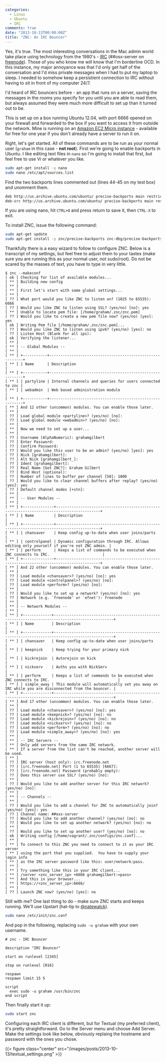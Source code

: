 ```yaml
---
categories:
  - Linux
  - Ubuntu
  - IRC
comments: true
date: "2013-10-13T00:00:00Z"
title: "ZNC: An IRC Bouncer"
---
```


Yes, it's true. The most interesting conversations in the Mac admin world take place using technology from the 1980's - [IRC](http://en.wikipedia.org/wiki/Internet_Relay_Chat) (##osx-server on [freenode](http://freenode.net/)). Those of you who know me will know that I'm borderline OCD. In this instance, my major annoyance was that I'd only get half of the conversation and I'd miss private messages when I had to put my laptop to sleep. I needed to somehow keep a persistient connection to IRC without having to sit in front of my computer 24/7.

I'd heard of IRC bouncers before - an app that runs on a server, saving the messages in the rooms you specify for you until you are able to read them, but always assumed they were much more difficult to set up than it turned out to be.

This is set up on a box running Ubuntu 12.04, with port 6666 opened on your firewall and forwarded to the box if you want to access it from outside the network. Mine is running on an [Amazon EC2 Micro instance](http://aws.amazon.com/free/) - available for free for one year if you don't already have a server to run it on.

Right, let's get started. All of these commands are to be run as your normal user (`graham` in this case - **not root**). First we're going to enable backports in Ubuntu. I like editing text files in `nano` so I'm going to install that first, but feel free to use Vi or whatever you like.

```bash
sudo apt-get install -y nano
sudo nano /etc/apt/sources.list
```

Find the two backports lines commented out (lines 44-45 on my test box) and unomment them.

```bash
deb http://us.archive.ubuntu.com/ubuntu/ precise-backports main restricted universe multiverse
deb-src http://us.archive.ubuntu.com/ubuntu/ precise-backports main restricted universe multiverse
```

If you are using nano, hit `CTRL+O` and press return to save it, then `CTRL-X` to exit.

To install ZNC, issue the following command:

```bash
sudo apt-get update
sudo apt-get install -y znc/precise-backports znc-dbg/precise-backports znc-dev/precise-backports znc-extra/precise-backports znc-perl/precise-backports znc-python/precise-backports znc-tcl/precise-backports
```

<!--more-->

Thankfully there is a easy wizard to follow to configure ZNC. Below is a transcript of my settings, but feel free to adjust them to your tastes (make sure you are running this as your normal user, not sudo/root). Do not be scared by the masses of text, you have to type in very little.

```
$ znc --makeconf
[ ok ] Checking for list of available modules...
[ ** ] Building new config
[ ** ]
[ ** ] First let's start with some global settings...
[ ** ]
[ ?? ] What port would you like ZNC to listen on? (1025 to 65535): 6666
[ ?? ] Would you like ZNC to listen using SSL? (yes/no) [no]: yes
[ ** ] Unable to locate pem file: [/home/graham/.znc/znc.pem]
[ ?? ] Would you like to create a new pem file now? (yes/no) [yes]: yes
[ ok ] Writing Pem file [/home/graham/.znc/znc.pem]...
[ ?? ] Would you like ZNC to listen using ipv6? (yes/no) [yes]: no
[ ?? ] Listen Host (Blank for all ips):
[ ok ] Verifying the listener...
[ ** ]
[ ** ] -- Global Modules --
[ ** ]
[ ** ] +-----------+----------------------------------------------------------+
[ ** ] | Name      | Description                                              |
[ ** ] +-----------+----------------------------------------------------------+
[ ** ] | partyline | Internal channels and queries for users connected to znc |
[ ** ] | webadmin  | Web based administration module                          |
[ ** ] +-----------+----------------------------------------------------------+
[ ** ] And 12 other (uncommon) modules. You can enable those later.
[ ** ]
[ ?? ] Load global module <partyline>? (yes/no) [no]:
[ ?? ] Load global module <webadmin>? (yes/no) [no]:
[ ** ]
[ ** ] Now we need to set up a user...
[ ** ]
[ ?? ] Username (AlphaNumeric): grahamgilbert
[ ?? ] Enter Password:
[ ?? ] Confirm Password:
[ ?? ] Would you like this user to be an admin? (yes/no) [yes]: yes
[ ?? ] Nick [grahamgilbert]:
[ ?? ] Alt Nick [grahamgilbert_]:
[ ?? ] Ident [grahamgilbert]:
[ ?? ] Real Name [Got ZNC?]: Graham Gilbert
[ ?? ] Bind Host (optional):
[ ?? ] Number of lines to buffer per channel [50]: 1000
[ ?? ] Would you like to clear channel buffers after replay? (yes/no) [yes]: yes
[ ?? ] Default channel modes [+stn]:
[ ** ]
[ ** ] -- User Modules --
[ ** ]
[ ** ] +--------------+------------------------------------------------------------------------------------------+
[ ** ] | Name         | Description                                                                              |
[ ** ] +--------------+------------------------------------------------------------------------------------------+
[ ** ] | chansaver    | Keep config up-to-date when user joins/parts                                             |
[ ** ] | controlpanel | Dynamic configuration through IRC. Allows editing only yourself if you're not ZNC admin. |
[ ** ] | perform      | Keeps a list of commands to be executed when ZNC connects to IRC.                        |
[ ** ] +--------------+------------------------------------------------------------------------------------------+
[ ** ] And 22 other (uncommon) modules. You can enable those later.
[ ** ]
[ ?? ] Load module <chansaver>? (yes/no) [no]: yes
[ ?? ] Load module <controlpanel>? (yes/no) [no]:
[ ?? ] Load module <perform>? (yes/no) [no]:
[ ** ]
[ ?? ] Would you like to set up a network? (yes/no) [no]: yes
[ ?? ] Network (e.g. `freenode' or `efnet'): freenode
[ ** ]
[ ** ] -- Network Modules --
[ ** ]
[ ** ] +-------------+-------------------------------------------------------------------------------------------------+
[ ** ] | Name        | Description                                                                                     |
[ ** ] +-------------+-------------------------------------------------------------------------------------------------+
[ ** ] | chansaver   | Keep config up-to-date when user joins/parts                                                    |
[ ** ] | keepnick    | Keep trying for your primary nick                                                               |
[ ** ] | kickrejoin  | Autorejoin on kick                                                                              |
[ ** ] | nickserv    | Auths you with NickServ                                                                         |
[ ** ] | perform     | Keeps a list of commands to be executed when ZNC connects to IRC.                               |
[ ** ] | simple_away | This module will automatically set you away on IRC while you are disconnected from the bouncer. |
[ ** ] +-------------+-------------------------------------------------------------------------------------------------+
[ ** ] And 17 other (uncommon) modules. You can enable those later.
[ ** ]
[ ?? ] Load module <chansaver>? (yes/no) [no]: yes
[ ?? ] Load module <keepnick>? (yes/no) [no]: no
[ ?? ] Load module <kickrejoin>? (yes/no) [no]: no
[ ?? ] Load module <nickserv>? (yes/no) [no]: no
[ ?? ] Load module <perform>? (yes/no) [no]: no
[ ?? ] Load module <simple_away>? (yes/no) [no]: yes
[ ** ]
[ ** ] -- IRC Servers --
[ ** ] Only add servers from the same IRC network.
[ ** ] If a server from the list can't be reached, another server will be used.
[ ** ]
[ ?? ] IRC server (host only): irc.freenode.net
[ ?? ] [irc.freenode.net] Port (1 to 65535) [6667]:
[ ?? ] [irc.freenode.net] Password (probably empty):
[ ?? ] Does this server use SSL? (yes/no) [no]:
[ ** ]
[ ?? ] Would you like to add another server for this IRC network? (yes/no) [no]:
[ ** ]
[ ** ] -- Channels --
[ ** ]
[ ?? ] Would you like to add a channel for ZNC to automatically join? (yes/no) [yes]: yes
[ ?? ] Channel name: ##osx-server
[ ?? ] Would you like to add another channel? (yes/no) [no]: no
[ ?? ] Would you like to set up another network? (yes/no) [no]: no
[ ** ]
[ ?? ] Would you like to set up another user? (yes/no) [no]: no
[ ok ] Writing config [/home/vagrant/.znc/configs/znc.conf]...
[ ** ]
[ ** ] To connect to this ZNC you need to connect to it as your IRC server
[ ** ] using the port that you supplied.  You have to supply your login info
[ ** ] as the IRC server password like this: user/network:pass.
[ ** ]
[ ** ] Try something like this in your IRC client...
[ ** ] /server <znc_server_ip> +6666 grahamgilbert:<pass>
[ ** ] And this in your browser...
[ ** ] https://<znc_server_ip>:6666/
[ ** ]
[ ?? ] Launch ZNC now? (yes/no) [yes]: no
```

Still with me? One last thing to do - make sure ZNC starts and keeps running. We'll use Upstart (hat-tip to [@natewalck](https://twitter.com/natewalck/status/389345376811356160)).

```bash
sudo nano /etc/init/znc.conf
```

And pop in the following, replacing `sudo -u graham` with your own username.

```
# znc - IRC Bouncer

description "IRC Bouncer"

start on runlevel [2345]

stop on runlevel [016]

respawn
respawn limit 15 5

script
  exec sudo -u graham /usr/bin/znc
end script
```

Then finally start it up:

```bash
sudo start znc
```

Configuring each IRC client is different, but for Textual (my preferred client), it's pretty straightforward. Go to the Server menu and choose Add Server. Make the settings look like below, obviously replaing the hostname and password with the ones you chose.

{{< figure class="center" src="/images/posts/2013-10-13/textual_settings.png" >}}
